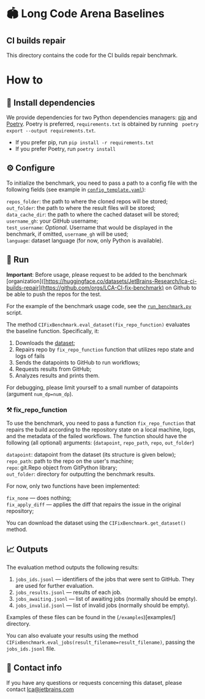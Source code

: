 # 🏟️ Long Code Arena Baselines
## CI builds repair

This directory contains the code for the CI builds repair benchmark. 

# How to

## 💾 Install dependencies

We provide dependencies for two Python dependencies managers: [pip](https://pip.pypa.io/en/stable/) and [Poetry](https://python-poetry.org/docs/). Poetry is preferred, `requirements.txt` is obtained by running ` poetry export --output requirements.txt`.

* If you prefer pip, run `pip install -r requirements.txt`
* If you prefer Poetry, run `poetry install`

## ⚙️ Configure

To initialize the benchmark, you need to pass a path to a config file with the following fields (see example in [`config_template.yaml`](config_template.yaml)):

`repos_folder`: the path to where the cloned repos will be stored;  
`out_folder`: the path to where the result files will be stored;  
`data_cache_dir`: the path to where the cached dataset will be stored;  
`username_gh`: your GitHub username;  
`test_username`: _Optional_. Username that would be displayed in the benchmark, if omitted, `username_gh` will be used;  
`language`: dataset language (for now, only Python is available).  

## 🚀 Run

**Important**: Before usage, please request to be added to the benchmark [organization]([https://huggingface.co/datasets/JetBrains-Research/lca-ci-builds-repair](https://github.com/orgs/LCA-CI-fix-benchmark) on Github to be able to push the repos for the test.

For the example of the benchmark usage code, see the [`run_benchmark.py`](run_benchmark.py) script.

The method `CIFixBenchmark.eval_dataset(fix_repo_function)` evaluates the baseline function. Specifically, it:

1. Downloads the [dataset](https://huggingface.co/datasets/JetBrains-Research/lca-ci-builds-repair);
2. Repairs repo by `fix_repo_function` function that utilizes repo state and logs of fails
3. Sends the datapoints to GitHub to run workflows;
4. Requests results from GitHub;
5. Analyzes results and prints them.

For debugging, please limit yourself to a small number of datapoints (argument `num_dp=num_dp`).

### ⚒️ fix_repo_function

To use the benchmark, you need to pass a function `fix_repo_function` that repairs the build according to 
the repository state on a local machine, logs, and the metadata of the failed workflows.
The function should have the following (all optional) arguments:
(`datapoint`, `repo_path`, `repo`, `out_folder`)

`datapoint`:  datapoint from the dataset (its structure is given below);  
`repo_path`:  path to the repo on the user's machine;  
`repo`:       git.Repo object from GitPython library;  
`out_folder`: directory for outputting the benchmark results.  

For now, only two functions have been implemented:

`fix_none` —       does nothing;  
`fix_apply_diff` — applies the diff that repairs the issue in the original repository;  

You can download the dataset using the `CIFixBenchmark.get_dataset()` method.

## 📈 Outputs

The evaluation method outputs the following results:

1. `jobs_ids.jsonl` — identifiers of the jobs that were sent to GitHub. They are used for further evaluation.
2. `jobs_results.jsonl` — results of each job.
3. `jobs_awaiting.jsonl` — list of awaiting jobs (normally should be empty).
3. `jobs_invalid.jsonl` — list of invalid jobs (normally should be empty).

Examples of these files can be found in the (`/examples`)[examples/] directory.

You can also evaluate your results using the method `CIFixBenchmark.eval_jobs(result_filename=result_filename)`,
passing the `jobs_ids.jsonl` file.

## 📩 Contact info
If you have any questions or requests concerning this dataset, please contact lca@jetbrains.com
